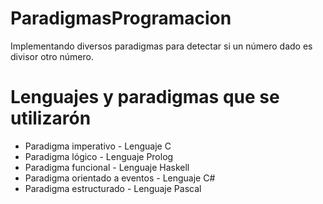 # ParadigmasProgramacion
Implementando diversos paradigmas para detectar si un número dado es divisor otro número.

# Lenguajes y paradigmas que se utilizarón
- Paradigma imperativo - Lenguaje C 
- Paradigma lógico - Lenguaje Prolog
- Paradigma funcional - Lenguaje Haskell
- Paradigma orientado a eventos - Lenguaje C#
- Paradigma estructurado - Lenguaje Pascal

